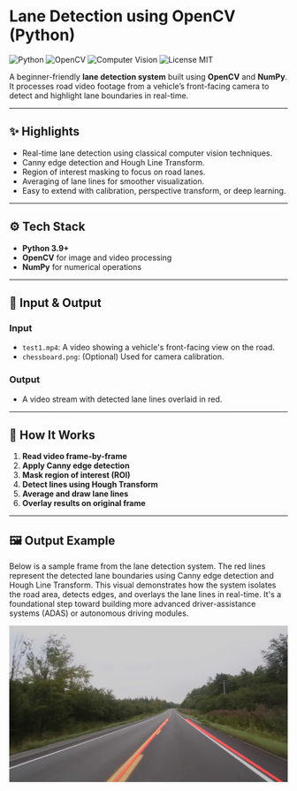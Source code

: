 # Lane Detection using OpenCV (Python)

![Python](https://img.shields.io/badge/Python-3.9%2B-blue.svg?style=for-the-badge&logo=oColor=ffdd54)
![OpenCV](https://img.shields.io/badge/OpenCV-Image%20Processing-red.svg?style=for-the-badge&logo=oColor=ffdd54)
![Computer Vision](https://img.shields.io/badge/Computer%20Vision-Lane%20Detection-purple.svg?style=for-the-badge&logo=oColor=ffdd54)
![License MIT](https://img.shields.io/badge/License-MIT-green.svg?style=for-the-badge&logo=oColor=ffdd54)

A beginner-friendly **lane detection system** built using **OpenCV** and **NumPy**. It processes road video footage from a vehicle’s front-facing camera to detect and highlight lane boundaries in real-time.

---

## ✨ Highlights

- Real-time lane detection using classical computer vision techniques.
- Canny edge detection and Hough Line Transform.
- Region of interest masking to focus on road lanes.
- Averaging of lane lines for smoother visualization.
- Easy to extend with calibration, perspective transform, or deep learning.

---

## ⚙️ Tech Stack

- **Python 3.9+**
- **OpenCV** for image and video processing
- **NumPy** for numerical operations

---

## 🎥 Input & Output

### Input
- `test1.mp4`: A video showing a vehicle's front-facing view on the road.
- `chessboard.png`: (Optional) Used for camera calibration.

### Output
- A video stream with detected lane lines overlaid in red.

---

## 🧠 How It Works

1. **Read video frame-by-frame**
2. **Apply Canny edge detection**
3. **Mask region of interest (ROI)**
4. **Detect lines using Hough Transform**
5. **Average and draw lane lines**
6. **Overlay results on original frame**

---

## 🖼️ Output Example

Below is a sample frame from the lane detection system. The red lines represent the detected lane boundaries using Canny edge detection and Hough Line Transform.
This visual demonstrates how the system isolates the road area, detects edges, and overlays the lane lines in real-time. It's a foundational step toward building more advanced driver-assistance systems (ADAS) or autonomous driving modules.

![Result Image](result.png)


